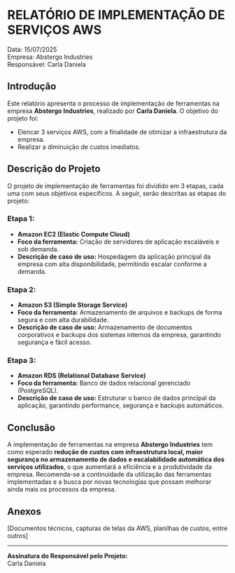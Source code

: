 
# RELATÓRIO DE IMPLEMENTAÇÃO DE SERVIÇOS AWS

Data: 15/07/2025  
Empresa: Abstergo Industries  
Responsável: Carla Daniela  

## Introdução  
Este relatório apresenta o processo de implementação de ferramentas na empresa **Abstergo Industries**, realizado por **Carla Daniela**. O objetivo do projeto foi:  
* Elencar 3 serviços AWS, com a finalidade de otimizar a infraestrutura da empresa.  
* Realizar a diminuição de custos imediatos.

## Descrição do Projeto  
O projeto de implementação de ferramentas foi dividido em 3 etapas, cada uma com seus objetivos específicos. A seguir, serão descritas as etapas do projeto:

### Etapa 1:
- **Amazon EC2 (Elastic Compute Cloud)**
- **Foco da ferramenta:** Criação de servidores de aplicação escaláveis e sob demanda.
- **Descrição de caso de uso:** Hospedagem da aplicação principal da empresa com alta disponibilidade, permitindo escalar conforme a demanda.

### Etapa 2:
- **Amazon S3 (Simple Storage Service)**
- **Foco da ferramenta:** Armazenamento de arquivos e backups de forma segura e com alta durabilidade.
- **Descrição de caso de uso:** Armazenamento de documentos corporativos e backups dos sistemas internos da empresa, garantindo segurança e fácil acesso.

### Etapa 3:
- **Amazon RDS (Relational Database Service)**
- **Foco da ferramenta:** Banco de dados relacional gerenciado (PostgreSQL).
- **Descrição de caso de uso:** Estruturar o banco de dados principal da aplicação, garantindo performance, segurança e backups automáticos.

## Conclusão  
A implementação de ferramentas na empresa **Abstergo Industries** tem como esperado **redução de custos com infraestrutura local, maior segurança no armazenamento de dados e escalabilidade automática dos serviços utilizados**, o que aumentará a eficiência e a produtividade da empresa. Recomenda-se a continuidade da utilização das ferramentas implementadas e a busca por novas tecnologias que possam melhorar ainda mais os processos da empresa.

## Anexos  
[Documentos técnicos, capturas de telas da AWS, planilhas de custos, entre outros]

---

**Assinatura do Responsável pelo Projeto:**  
Carla Daniela  

